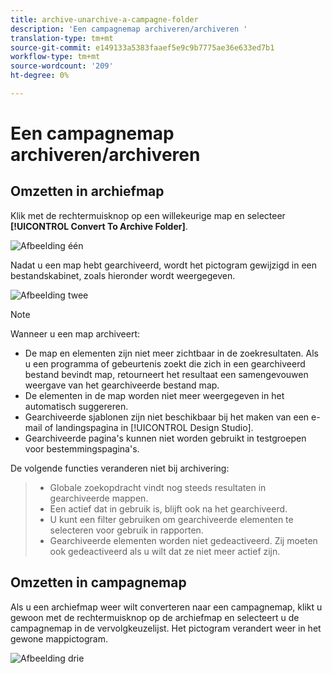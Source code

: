 ```yaml
---
title: archive-unarchive-a-campagne-folder
description: 'Een campagnemap archiveren/archiveren '
translation-type: tm+mt
source-git-commit: e149133a5383faaef5e9c9b7775ae36e633ed7b1
workflow-type: tm+mt
source-wordcount: '209'
ht-degree: 0%

---
```



# Een campagnemap archiveren/archiveren

## Omzetten in archiefmap

Klik met de rechtermuisknop op een willekeurige map en selecteer **[!UICONTROL Convert To Archive Folder]**.

![Afbeelding één](/help/sky/assets/campaign-folders/archive-unarchive-a-campaign-folder/archive-unarchive-a-campaign-folder-1.png)

Nadat u een map hebt gearchiveerd, wordt het pictogram gewijzigd in een bestandskabinet, zoals hieronder wordt weergegeven.

![Afbeelding twee](/help/sky/assets/campaign-folders/archive-unarchive-a-campaign-folder/archive-unarchive-a-campaign-folder-2.png)

>[!NOTE]
>
>Wanneer u een map archiveert:
>
>* De map en elementen zijn niet meer zichtbaar in de zoekresultaten.
   >Als u een programma of gebeurtenis zoekt die zich in een gearchiveerd bestand bevindt
   >map, retourneert het resultaat een samengevouwen weergave van het gearchiveerde bestand
   >map.
>* De elementen in de map worden niet meer weergegeven in het automatisch suggereren.
>* Gearchiveerde sjablonen zijn niet beschikbaar bij het maken van een e-mail
   >of landingspagina in [!UICONTROL Design Studio].
>* Gearchiveerde pagina&#39;s kunnen niet worden gebruikt in testgroepen voor bestemmingspagina&#39;s.

>
>
De volgende functies veranderen niet bij archivering:
>
>* Globale zoekopdracht vindt nog steeds resultaten in gearchiveerde mappen.
>* Een actief dat in gebruik is, blijft ook na het
   >gearchiveerd.
>* U kunt een filter gebruiken om gearchiveerde elementen te selecteren voor gebruik in
   >rapporten.
>* Gearchiveerde elementen worden niet gedeactiveerd. Zij moeten ook
   >gedeactiveerd als u wilt dat ze niet meer actief zijn.

>



## Omzetten in campagnemap

Als u een archiefmap weer wilt converteren naar een campagnemap, klikt u gewoon met de rechtermuisknop op de archiefmap en selecteert u de campagnemap in de vervolgkeuzelijst. Het pictogram verandert weer in het gewone mappictogram.

![Afbeelding drie](/help/sky/assets/campaign-folders/archive-unarchive-a-campaign-folder/archive-unarchive-a-campaign-folder-3.png)
